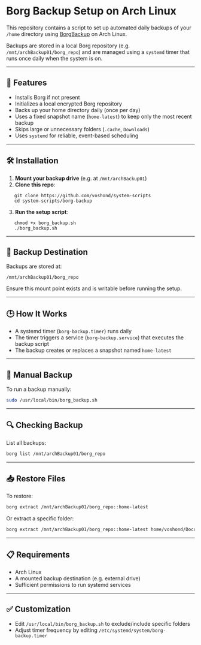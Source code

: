 # Borg Backup Setup on Arch Linux

This repository contains a script to set up automated daily backups of your `/home` directory using [BorgBackup](https://borgbackup.readthedocs.io/en/stable/) on Arch Linux.

Backups are stored in a local Borg repository (e.g. `/mnt/archBackup01/borg_repo`) and are managed using a `systemd` timer that runs once daily when the system is on.

---

## 🔐 Features

- Installs Borg if not present
- Initializes a local encrypted Borg repository
- Backs up your home directory daily (once per day)
- Uses a fixed snapshot name (`home-latest`) to keep only the most recent backup
- Skips large or unnecessary folders (`.cache`, `Downloads`)
- Uses `systemd` for reliable, event-based scheduling

---

## 🛠️ Installation

1. **Mount your backup drive** (e.g. at `/mnt/archBackup01`)
2. **Clone this repo**:
```shell
   git clone https://github.com/voshond/system-scripts
   cd system-scripts/borg-backup
```
3. **Run the setup script**:
```shell
   chmod +x borg_backup.sh
   ./borg_backup.sh
```

---

## 📁 Backup Destination

Backups are stored at:

`/mnt/archBackup01/borg_repo`

Ensure this mount point exists and is writable before running the setup.

---

## 🕒 How It Works

* A systemd timer (`borg-backup.timer`) runs daily
* The timer triggers a service (`borg-backup.service`) that executes the backup script
* The backup creates or replaces a snapshot named `home-latest`

---

## 🔁 Manual Backup

To run a backup manually:

```bash
sudo /usr/local/bin/borg_backup.sh
```

---

## 🔍 Checking Backup

List all backups:

```bash
borg list /mnt/archBackup01/borg_repo
```

---

## 📥 Restore Files

To restore:

```bash
borg extract /mnt/archBackup01/borg_repo::home-latest
```

Or extract a specific folder:

```bash
borg extract /mnt/archBackup01/borg_repo::home-latest home/voshond/Documents
```

---

## 📋 Requirements

* Arch Linux
* A mounted backup destination (e.g. external drive)
* Sufficient permissions to run systemd services

---

## ✅ Customization

* Edit `/usr/local/bin/borg_backup.sh` to exclude/include specific folders
* Adjust timer frequency by editing `/etc/systemd/system/borg-backup.timer`

